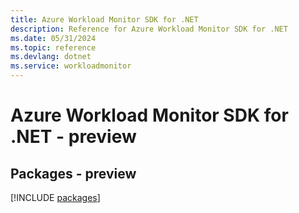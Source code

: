 ```yaml
---
title: Azure Workload Monitor SDK for .NET
description: Reference for Azure Workload Monitor SDK for .NET
ms.date: 05/31/2024
ms.topic: reference
ms.devlang: dotnet
ms.service: workloadmonitor
---
```

# Azure Workload Monitor SDK for .NET - preview
## Packages - preview
[!INCLUDE [packages](workload-monitor-index.md)]